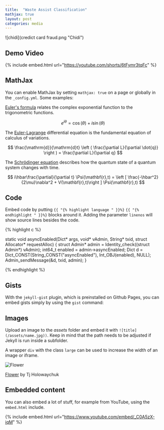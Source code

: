 ```yaml
---
title:  "Waste Assist Classification"
mathjax: true
layout: post
categories: media
---
```


![chidi](credict card fraud.png "Chidi")

## Demo Video
{% include embed.html url="https://youtube.com/shorts/6tFymr3tqFc" %}

## MathJax

You can enable MathJax by setting `mathjax: true` on a page or globally in the `_config.yml`. Some examples:

[Euler's formula](https://en.wikipedia.org/wiki/Euler%27s_formula) relates the  complex exponential function to the trigonometric functions.

$$ e^{i\theta}=\cos(\theta)+i\sin(\theta) $$

The [Euler-Lagrange](https://en.wikipedia.org/wiki/Lagrangian_mechanics) differential equation is the fundamental equation of calculus of variations.

$$ \frac{\mathrm{d}}{\mathrm{d}t} \left ( \frac{\partial L}{\partial \dot{q}} \right ) = \frac{\partial L}{\partial q} $$

The [Schrödinger equation](https://en.wikipedia.org/wiki/Schr%C3%B6dinger_equation) describes how the quantum state of a quantum system changes with time.

$$ i\hbar\frac{\partial}{\partial t} \Psi(\mathbf{r},t) = \left [ \frac{-\hbar^2}{2\mu}\nabla^2 + V(\mathbf{r},t)\right ] \Psi(\mathbf{r},t) $$

## Code

Embed code by putting `{{ "{% highlight language " }}%}` `{{ "{% endhighlight " }}%}` blocks around it. Adding the parameter `linenos` will show source lines besides the code.

{% highlight c %}

static void asyncEnabled(Dict* args, void* vAdmin, String* txid, struct Allocator* requestAlloc)
{
    struct Admin* admin = Identity_check((struct Admin*) vAdmin);
    int64_t enabled = admin->asyncEnabled;
    Dict d = Dict_CONST(String_CONST("asyncEnabled"), Int_OBJ(enabled), NULL);
    Admin_sendMessage(&d, txid, admin);
}

{% endhighlight %}

## Gists

With the `jekyll-gist` plugin, which is preinstalled on Github Pages, you can embed gists simply by using the `gist` command:

<script src="https://gist.github.com/5555251.js?file=gist.md"></script>

## Images

Upload an image to the *assets* folder and embed it with `![title](/assets/name.jpg))`. Keep in mind that the path needs to be adjusted if Jekyll is run inside a subfolder.

A wrapper `div` with the class `large` can be used to increase the width of an image or iframe.

![Flower](https://user-images.githubusercontent.com/4943215/55412447-bcdb6c80-5567-11e9-8d12-b1e35fd5e50c.jpg)

[Flower](https://unsplash.com/photos/iGrsa9rL11o) by Tj Holowaychuk

## Embedded content

You can also embed a lot of stuff, for example from YouTube, using the `embed.html` include.

{% include embed.html url="https://www.youtube.com/embed/_C0A5zX-iqM" %}
